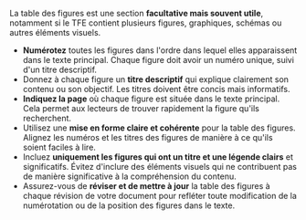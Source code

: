 La table des figures est une section **facultative mais souvent utile**, notamment si le TFE contient plusieurs figures, graphiques, schémas ou autres éléments visuels.

- **Numérotez** toutes les figures dans l'ordre dans lequel elles apparaissent dans le texte principal. Chaque figure doit avoir un numéro unique, suivi d'un titre descriptif.
- Donnez à chaque figure un **titre descriptif** qui explique clairement son contenu ou son objectif. Les titres doivent être concis mais informatifs.
- **Indiquez la page** où chaque figure est située dans le texte principal. Cela permet aux lecteurs de trouver rapidement la figure qu'ils recherchent.
- Utilisez une **mise en forme claire et cohérente** pour la table des figures. Alignez les numéros et les titres des figures de manière à ce qu'ils soient faciles à lire.
- Incluez **uniquement les figures qui ont un titre et une légende clairs** et significatifs. Évitez d'inclure des éléments visuels qui ne contribuent pas de manière significative à la compréhension du contenu.
- Assurez-vous de **réviser et de mettre à jour** la table des figures à chaque révision de votre document pour refléter toute modification de la numérotation ou de la position des figures dans le texte.